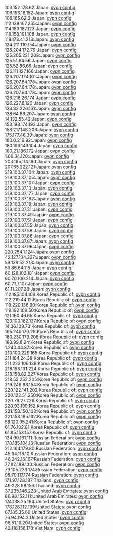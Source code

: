 103.152.178.62:Japan: [ovpn config](vpn/103_152_178_62.ovpn)  
106.153.16.152:Japan: [ovpn config](vpn/106_153_16_152.ovpn)  
106.165.62.3:Japan: [ovpn config](vpn/106_165_62_3.ovpn)  
112.139.167.235:Japan: [ovpn config](vpn/112_139_167_235.ovpn)  
114.183.187.123:Japan: [ovpn config](vpn/114_183_187_123.ovpn)  
118.158.191.108:Japan: [ovpn config](vpn/118_158_191_108.ovpn)  
119.173.41.213:Japan: [ovpn config](vpn/119_173_41_213.ovpn)  
124.211.110.154:Japan: [ovpn config](vpn/124_211_110_154.ovpn)  
125.204.172.79:Japan: [ovpn config](vpn/125_204_172_79.ovpn)  
125.205.221.208:Japan: [ovpn config](vpn/125_205_221_208.ovpn)  
125.51.64.56:Japan: [ovpn config](vpn/125_51_64_56.ovpn)  
125.52.86.66:Japan: [ovpn config](vpn/125_52_86_66.ovpn)  
126.111.127.166:Japan: [ovpn config](vpn/126_111_127_166.ovpn)  
126.207.124.101:Japan: [ovpn config](vpn/126_207_124_101.ovpn)  
126.207.64.178:Japan: [ovpn config](vpn/126_207_64_178.ovpn)  
126.207.64.178:Japan: [ovpn config](vpn/126_207_64_178.ovpn)  
126.207.64.178:Japan: [ovpn config](vpn/126_207_64_178.ovpn)  
126.218.26.174:Japan: [ovpn config](vpn/126_218_26_174.ovpn)  
126.227.8.120:Japan: [ovpn config](vpn/126_227_8_120.ovpn)  
133.32.226.161:Japan: [ovpn config](vpn/133_32_226_161.ovpn)  
138.64.86.207:Japan: [ovpn config](vpn/138_64_86_207.ovpn)  
14.132.55.42:Japan: [ovpn config](vpn/14_132_55_42.ovpn)  
153.198.174.192:Japan: [ovpn config](vpn/153_198_174_192.ovpn)  
153.217.148.203:Japan: [ovpn config](vpn/153_217_148_203.ovpn)  
175.177.46.39:Japan: [ovpn config](vpn/175_177_46_39.ovpn)  
180.0.216.92:Japan: [ovpn config](vpn/180_0_216_92.ovpn)  
180.196.143.104:Japan: [ovpn config](vpn/180_196_143_104.ovpn)  
180.21.186.172:Japan: [ovpn config](vpn/180_21_186_172.ovpn)  
1.66.34.120:Japan: [ovpn config](vpn/1_66_34_120.ovpn)  
203.165.114.190:Japan: [ovpn config](vpn/203_165_114_190.ovpn)  
207.65.222.121:Japan: [ovpn config](vpn/207_65_222_121.ovpn)  
219.100.37.104:Japan: [ovpn config](vpn/219_100_37_104.ovpn)  
219.100.37.105:Japan: [ovpn config](vpn/219_100_37_105.ovpn)  
219.100.37.107:Japan: [ovpn config](vpn/219_100_37_107.ovpn)  
219.100.37.13:Japan: [ovpn config](vpn/219_100_37_13.ovpn)  
219.100.37.177:Japan: [ovpn config](vpn/219_100_37_177.ovpn)  
219.100.37.182:Japan: [ovpn config](vpn/219_100_37_182.ovpn)  
219.100.37.19:Japan: [ovpn config](vpn/219_100_37_19.ovpn)  
219.100.37.31:Japan: [ovpn config](vpn/219_100_37_31.ovpn)  
219.100.37.49:Japan: [ovpn config](vpn/219_100_37_49.ovpn)  
219.100.37.51:Japan: [ovpn config](vpn/219_100_37_51.ovpn)  
219.100.37.55:Japan: [ovpn config](vpn/219_100_37_55.ovpn)  
219.100.37.58:Japan: [ovpn config](vpn/219_100_37_58.ovpn)  
219.100.37.86:Japan: [ovpn config](vpn/219_100_37_86.ovpn)  
219.100.37.87:Japan: [ovpn config](vpn/219_100_37_87.ovpn)  
219.100.37.96:Japan: [ovpn config](vpn/219_100_37_96.ovpn)  
220.254.1.124:Japan: [ovpn config](vpn/220_254_1_124.ovpn)  
42.127.104.227:Japan: [ovpn config](vpn/42_127_104_227.ovpn)  
59.138.52.213:Japan: [ovpn config](vpn/59_138_52_213.ovpn)  
59.86.64.115:Japan: [ovpn config](vpn/59_86_64_115.ovpn)  
60.128.102.181:Japan: [ovpn config](vpn/60_128_102_181.ovpn)  
60.70.100.214:Japan: [ovpn config](vpn/60_70_100_214.ovpn)  
60.71.7.107:Japan: [ovpn config](vpn/60_71_7_107.ovpn)  
61.11.207.28:Japan: [ovpn config](vpn/61_11_207_28.ovpn)  
112.185.104.109:Korea Republic of: [ovpn config](vpn/112_185_104_109.ovpn)  
112.219.44.12:Korea Republic of: [ovpn config](vpn/112_219_44_12.ovpn)  
118.220.136.90:Korea Republic of: [ovpn config](vpn/118_220_136_90.ovpn)  
119.192.109.50:Korea Republic of: [ovpn config](vpn/119_192_109_50.ovpn)  
121.160.46.65:Korea Republic of: [ovpn config](vpn/121_160_46_65.ovpn)  
123.100.182.137:Korea Republic of: [ovpn config](vpn/123_100_182_137.ovpn)  
14.36.109.73:Korea Republic of: [ovpn config](vpn/14_36_109_73.ovpn)  
165.246.170.29:Korea Republic of: [ovpn config](vpn/165_246_170_29.ovpn)  
180.230.179.208:Korea Republic of: [ovpn config](vpn/180_230_179_208.ovpn)  
183.99.8.24:Korea Republic of: [ovpn config](vpn/183_99_8_24.ovpn)  
1.240.44.87:Korea Republic of: [ovpn config](vpn/1_240_44_87.ovpn)  
210.100.229.165:Korea Republic of: [ovpn config](vpn/210_100_229_165.ovpn)  
211.184.24.38:Korea Republic of: [ovpn config](vpn/211_184_24_38.ovpn)  
211.223.106.138:Korea Republic of: [ovpn config](vpn/211_223_106_138.ovpn)  
218.153.131.224:Korea Republic of: [ovpn config](vpn/218_153_131_224.ovpn)  
218.158.82.227:Korea Republic of: [ovpn config](vpn/218_158_82_227.ovpn)  
218.53.252.205:Korea Republic of: [ovpn config](vpn/218_53_252_205.ovpn)  
219.248.93.154:Korea Republic of: [ovpn config](vpn/219_248_93_154.ovpn)  
220.122.141.202:Korea Republic of: [ovpn config](vpn/220_122_141_202.ovpn)  
220.122.51.250:Korea Republic of: [ovpn config](vpn/220_122_51_250.ovpn)  
220.76.27.226:Korea Republic of: [ovpn config](vpn/220_76_27_226.ovpn)  
220.93.199.152:Korea Republic of: [ovpn config](vpn/220_93_199_152.ovpn)  
221.153.150.103:Korea Republic of: [ovpn config](vpn/221_153_150_103.ovpn)  
221.153.195.162:Korea Republic of: [ovpn config](vpn/221_153_195_162.ovpn)  
58.120.95.241:Korea Republic of: [ovpn config](vpn/58_120_95_241.ovpn)  
61.76.102.81:Korea Republic of: [ovpn config](vpn/61_76_102_81.ovpn)  
61.85.153.157:Korea Republic of: [ovpn config](vpn/61_85_153_157.ovpn)  
134.90.161.111:Russian Federation: [ovpn config](vpn/134_90_161_111.ovpn)  
178.185.184.16:Russian Federation: [ovpn config](vpn/178_185_184_16.ovpn)  
212.164.179.80:Russian Federation: [ovpn config](vpn/212_164_179_80.ovpn)  
45.94.118.10:Russian Federation: [ovpn config](vpn/45_94_118_10.ovpn)  
46.242.16.107:Russian Federation: [ovpn config](vpn/46_242_16_107.ovpn)  
77.82.189.130:Russian Federation: [ovpn config](vpn/77_82_189_130.ovpn)  
79.105.233.174:Russian Federation: [ovpn config](vpn/79_105_233_174.ovpn)  
95.70.117.174:Russian Federation: [ovpn config](vpn/95_70_117_174.ovpn)  
171.97.128.187:Thailand: [ovpn config](vpn/171_97_128_187.ovpn)  
49.228.98.156:Thailand: [ovpn config](vpn/49_228_98_156.ovpn)  
37.235.146.223:United Arab Emirates: [ovpn config](vpn/37_235_146_223.ovpn)  
86.98.152.111:United Arab Emirates: [ovpn config](vpn/86_98_152_111.ovpn)  
174.138.25.194:United States: [ovpn config](vpn/174_138_25_194.ovpn)  
178.128.112.199:United States: [ovpn config](vpn/178_128_112_199.ovpn)  
67.185.35.66:United States: [ovpn config](vpn/67_185_35_66.ovpn)  
76.94.194.3:United States: [ovpn config](vpn/76_94_194_3.ovpn)  
98.51.16.20:United States: [ovpn config](vpn/98_51_16_20.ovpn)  
42.118.158.178:Viet Nam: [ovpn config](vpn/42_118_158_178.ovpn)  
